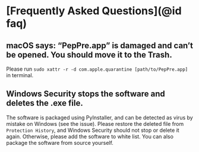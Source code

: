 # [Frequently Asked Questions](@id faq)

## macOS says: “PepPre.app” is damaged and can’t be opened. You should move it to the Trash.

Please run `sudo xattr -r -d com.apple.quarantine [path/to/PepPre.app]` in terminal.

## Windows Security stops the software and deletes the .exe file. 

The software is packaged using PyInstaller,
and can be detected as virus by mistake on Windows (see the issue).
Please restore the deleted file from `Protection History`,
and Windows Security should not stop or delete it again.
Otherwise,
please add the software to white list.
You can also package the software from source yourself.
